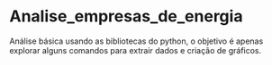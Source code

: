 # Analise_empresas_de_energia
Análise básica usando as bibliotecas do python, o objetivo é apenas explorar alguns comandos para extrair dados e criação de gráficos.
